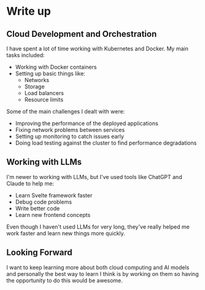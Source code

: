 # Write up
## Cloud Development and Orchestration
I have spent a lot of time working with Kubernetes and Docker. My main tasks included:
- Working with Docker containers
- Setting up basic things like:
  - Networks
  - Storage
  - Load balancers
  - Resource limits

Some of the main challenges I dealt with were:
- Improving the performance of the deployed applications
- Fixing network problems between services
- Setting up monitoring to catch issues early
- Doing load testing against the cluster to find performance degradations

## Working with LLMs

I'm newer to working with LLMs, but I've used tools like ChatGPT and Claude to help me:

- Learn Svelte framework faster
- Debug code problems
- Write better code
- Learn new frontend concepts

Even though I haven't used LLMs for very long, they've really helped me work faster and learn new things more quickly.

## Looking Forward

I want to keep learning more about both cloud computing and AI models and personally the best way to learn I think is by working on them so having the opportunity to do this would be awesome.